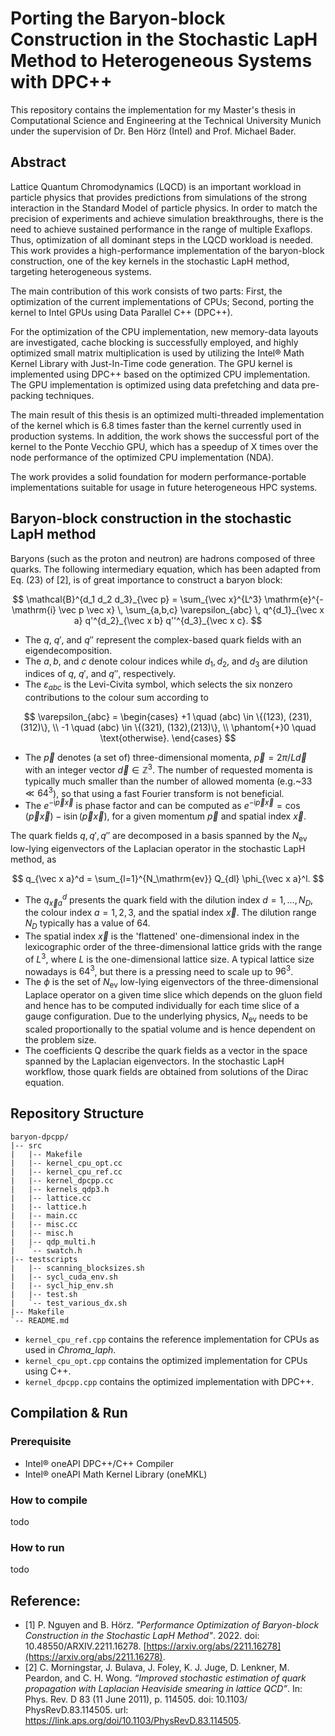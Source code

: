 # Porting the Baryon-block Construction in the Stochastic LapH Method to Heterogeneous Systems with DPC++

This repository contains the implementation for my Master's thesis in Computational Science and Engineering at the Technical University Munich under the supervision of Dr. Ben Hörz  (Intel) and  Prof.  Michael Bader.

## Abstract
Lattice Quantum Chromodynamics (LQCD) is an important workload in particle physics that provides predictions from simulations of the strong interaction in the Standard Model of particle physics. In order to match the precision of experiments and achieve simulation breakthroughs, there is the need to achieve sustained performance in the range of multiple Exaflops. Thus, optimization of all dominant steps in the LQCD workload is needed. This work provides a high-performance implementation of the baryon-block construction, one of the key kernels in the stochastic LapH method, targeting heterogeneous systems.

The main contribution of this work consists of two parts: First, the optimization of the current implementations of CPUs; Second, porting the kernel to Intel GPUs using Data Parallel C++ (DPC++).  
  
For the optimization of the CPU implementation, new memory-data layouts are investigated, cache blocking is successfully employed, and highly optimized small matrix multiplication is used by utilizing the Intel® Math Kernel Library with Just-In-Time code generation. The GPU kernel is implemented using DPC++ based on the optimized CPU implementation. The GPU implementation is optimized using data prefetching and data pre-packing techniques.  
  
The main result of this thesis is an optimized multi-threaded implementation of the kernel which is 6.8 times faster than the kernel currently used in production systems. In addition, the work shows the successful port of the kernel to the Ponte Vecchio GPU, which has a speedup of X times over the node performance of the optimized CPU implementation (NDA).  
  
The work provides a solid foundation for modern performance-portable implementations suitable for usage in future heterogeneous HPC systems.

## Baryon-block construction in the stochastic LapH method
Baryons (such as the proton and neutron) are hadrons composed of three quarks. The following intermediary equation, which has been adapted from Eq. (23) of [2], is of great importance to construct a baryon block:

$$
\mathcal{B}^{d_1 d_2 d_3}_{\vec p} = \sum_{\vec x}^{L^3} \mathrm{e}^{-\mathrm{i} \vec p \vec x} \, \sum_{a,b,c} \varepsilon_{abc} \, q^{d_1}_{\vec x a} q'^{d_2}_{\vec x b} q''^{d_3}_{\vec x c}.
$$

 - The $q$, $q'$, and $q''$ represent the complex-based quark fields with an eigendecomposition. 
 - The $a,b,$ and $c$ denote colour indices while $d_1, d_2,$ and $d_3$ are dilution indices of $q$, $q'$, and $q''$, respectively.
 - The $\varepsilon_{abc}$ is the Levi-Civita symbol, which selects the six nonzero contributions to the colour sum according to   

$$
            \varepsilon_{abc} = \begin{cases}
                +1 \quad (abc) \in \{(123), (231),(312)\}, \\
                -1 \quad (abc) \in \{(321), (132),(213)\}, \\
                \phantom{+}0 \quad \text{otherwise}.
            \end{cases}
$$

- The $\vec p$ denotes (a set of) three-dimensional momenta, $\vec p = 2\pi / L \vec d$ with an integer vector $\vec d \in \mathbb{Z}^3$.                                                                                               The number of requested momenta is typically much smaller than the number of allowed momenta (e.g.~$33 \ll 64^3$), so that using a fast Fourier transform is not beneficial.
- The $e^{-\mathrm{i} \vec p \vec x}$ is phase factor and can be computed as $e^{-\mathrm{i} \vec p \vec x} = \cos(\vec p \vec x) - \mathrm{i} \sin(\vec p \vec x)$, for a given momentum $\vec p$ and spatial index $\vec x$.

The quark fields $q, q', q''$ are decomposed in a basis spanned by the $N_\mathrm{ev}$ low-lying eigenvectors of the Laplacian operator in the stochastic LapH method, as

$$
    q_{\vec x a}^d = \sum_{l=1}^{N_\mathrm{ev}} Q_{dl} \phi_{\vec x a}^l.
$$

- The $q_{\vec x a}^{d}$ presents the quark field with the dilution index $d=1, \dots, N_D$, the colour index $a=1,2,3$, and the spatial index $\vec x$. The dilution range $N_D$ typically has a value of 64.
- The spatial index $\vec x$ is the 'flattened' one-dimensional index in the lexicographic order of the three-dimensional lattice grids with the range of $L^3$, where $L$ is the one-dimensional lattice size. A typical lattice size nowadays is $64^3$, but there is a pressing need to scale up to $96^3$.
-  The $\phi$ is the set of $N_\mathrm{ev}$ low-lying eigenvectors of the three-dimensional Laplace operator on a given time slice which depends on the gluon field and hence has to be computed individually for each time slice of a gauge configuration. Due to the underlying physics, $N_\mathrm{ev}$ needs to be scaled proportionally to the spatial volume and is hence dependent on the problem size.
- The coefficients Q describe the quark fields as a vector in the space spanned by the Laplacian eigenvectors. In the stochastic LapH workflow, those quark fields are obtained from solutions of the Dirac equation.

## Repository Structure
```
baryon-dpcpp/
|-- src
|   |-- Makefile
|   |-- kernel_cpu_opt.cc
|   |-- kernel_cpu_ref.cc
|   |-- kernel_dpcpp.cc
|   |-- kernels_qdp3.h
|   |-- lattice.cc
|   |-- lattice.h
|   |-- main.cc
|   |-- misc.cc
|   |-- misc.h
|   |-- qdp_multi.h
|   `-- swatch.h
|-- testscripts
|   |-- scanning_blocksizes.sh
|   |-- sycl_cuda_env.sh
|   |-- sycl_hip_env.sh
|   |-- test.sh
|   `-- test_various_dx.sh
|-- Makefile
`-- README.md
```
- `kernel_cpu_ref.cpp` contains the reference implementation for CPUs as used in *Chroma_laph*.
- `kernel_cpu_opt.cpp` contains the optimized implementation for CPUs using C++.
- `kernel_dpcpp.cpp` contains the optimized implementation with DPC++.

## Compilation & Run
### Prerequisite
- Intel® oneAPI DPC++/C++ Compiler
- Intel® oneAPI Math Kernel Library (oneMKL)

### How to compile
todo

### How to run
todo

### 

## Reference:
- [1] P. Nguyen and B. Hörz. *"Performance Optimization of Baryon-block Construction in the Stochastic LapH Method"*. 2022. doi: 10.48550/ARXIV.2211.16278. [https://arxiv.org/abs/2211.16278](https://arxiv.org/abs/2211.16278).
- [2] C. Morningstar, J. Bulava, J. Foley, K. J. Juge, D. Lenkner, M. Peardon, and C. H. Wong. *“Improved stochastic estimation of quark propagation with Laplacian Heaviside smearing in lattice QCD”*. In: Phys. Rev. D 83 (11 June 2011), p. 114505. doi: 10.1103/ PhysRevD.83.114505. url: https://link.aps.org/doi/10.1103/PhysRevD.83.114505.



